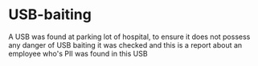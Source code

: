 # USB-baiting
A USB was found at parking lot of hospital, to ensure it does not possess any danger of USB baiting it was checked and this is a report about an employee who's PII was found in this USB
